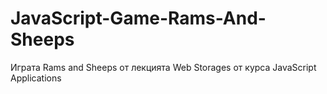 JavaScript-Game-Rams-And-Sheeps
===============================

Играта Rams and Sheeps от лекцията Web Storages от курса JavaScript Applications
